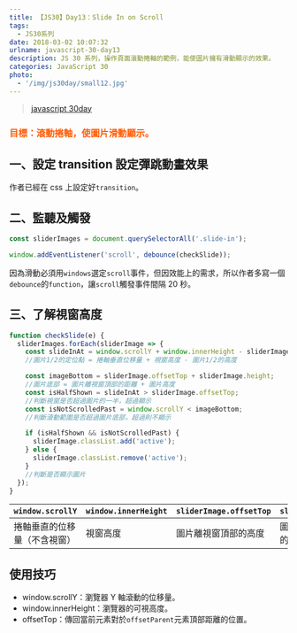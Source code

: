 ```yaml
---
title: 【JS30】Day13：Slide In on Scroll
tags:
  - JS30系列
date: 2018-03-02 10:07:32
urlname: javascript-30-day13
description: JS 30 系列，操作頁面滾動捲軸的範例，能使圖片擁有滑動顯示的效果。
categories: JavaScript 30
photo:
  - '/img/js30day/small12.jpg'
---
```


> [javascript 30day](https://javascript30.com/)

<!-- more -->

### <span style="color:#ff5900">目標：滾動捲軸，使圖片滑動顯示。</span>

## 一、設定 transition 設定彈跳動畫效果

作者已經在 css 上設定好`transition`。

## 二、監聽及觸發

```js
const sliderImages = document.querySelectorAll('.slide-in');

window.addEventListener('scroll', debounce(checkSlide));
```

因為滑動必須用`windows`選定`scroll`事件，但因效能上的需求，所以作者多寫一個`debounce`的`function`，讓`scroll`觸發事件間隔 20 秒。

## 三、了解視窗高度

```js
function checkSlide(e) {
  sliderImages.forEach(sliderImage => {
    const slideInAt = window.scrollY + window.innerHeight - sliderImage.height / 2;
    //圖片1/2的定位點 = 捲軸垂直位移量 + 視窗高度 - 圖片1/2的高度

    const imageBottom = sliderImage.offsetTop + sliderImage.height;
    //圖片底部 = 圖片離視窗頂部的距離 + 圖片高度
    const isHalfShown = slideInAt > sliderImage.offsetTop;
    //判斷視窗是否超過圖片的一半，超過顯示
    const isNotScrolledPast = window.scrollY < imageBottom;
    //判斷滾動範圍是否超過圖片底部，超過則不顯示

    if (isHalfShown && isNotScrolledPast) {
      sliderImage.classList.add('active');
    } else {
      sliderImage.classList.remove('active');
    }
    //判斷是否顯示圖片
  });
}
```

| `window.scrollY`             | `window.innerHeight` | `sliderImage.offsetTop` | `slideInAt`       |
| ---------------------------- | -------------------- | ----------------------- | ----------------- |
| 捲軸垂直的位移量（不含視窗） | 視窗高度             | 圖片離視窗頂部的高度    | 圖片 1/2 的定位點 |

## 使用技巧

- window.scrollY：瀏覽器 Y 軸滾動的位移量。
- window.innerHeight：瀏覽器的可視高度。
- offsetTop：傳回當前元素對於`offsetParent`元素頂部距離的位置。
